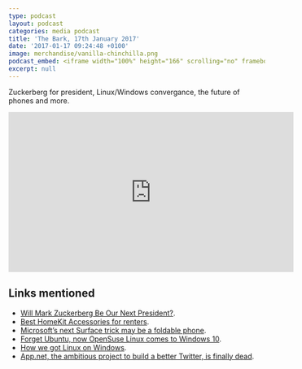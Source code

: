 ```yaml
---
type: podcast
layout: podcast
categories: media podcast
title: 'The Bark, 17th January 2017'
date: '2017-01-17 09:24:48 +0100'
image: merchandise/vanilla-chinchilla.png
podcast_embed: <iframe width="100%" height="166" scrolling="no" frameborder="no" src="https://w.soundcloud.com/player/?url=https%3A//api.soundcloud.com/tracks/303105192&amp;color=ff5500&amp;auto_play=false&amp;hide_related=false&amp;show_comments=true&amp;show_user=true&amp;show_reposts=false"></iframe>
excerpt: null
---
```


Zuckerberg for president, Linux/Windows convergance, the future of phones and more.

<iframe width="560" height="315" src="https://www.youtube.com/embed/X5YQsVZcjME" frameborder="0" allowfullscreen></iframe>

## Links mentioned

-   [Will Mark Zuckerberg Be Our Next President?](http://www.vanityfair.com/news/2017/01/will-mark-zuckerberg-be-our-next-president).
-   [Best HomeKit Accessories for renters](http://www.imore.com/best-homekit-accessories-renters).
-   [Microsoft’s next Surface trick may be a foldable phone](http://thenextweb.com/microsoft/2017/01/16/microsofts-next-surface-trick-may-foldable-phone/).
-   [Forget Ubuntu, now OpenSuse Linux comes to Windows 10](http://www.techworm.net/2017/01/forget-ubuntu-now-opensuse-linux-comes-windows-10.html).
-   [How we got Linux on Windows](https://www.oreilly.com/ideas/how-we-got-linux-on-windows).
-   [App.net, the ambitious project to build a better Twitter, is finally dead](https://techcrunch.com/2017/01/12/app-net-the-ambitious-project-to-build-a-better-twitter-is-finally-dead/).
